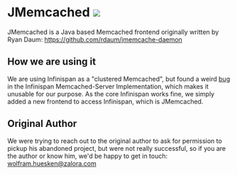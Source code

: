 # JMemcached [![](https://jitpack.io/v/zalora/jmemcached.svg)](https://jitpack.io/#zalora/jmemcached)

JMemcached is a Java based Memcached frontend originally written by Ryan Daum: https://github.com/rdaum/jmemcache-daemon

## How we are using it

We are using Infinispan as a "clustered Memcached", but found a weird [bug](https://issues.jboss.org/browse/ISPN-7086)
in the Infinispan Memcached-Server Implementation, which makes it unusable for our purpose. As the core Infinispan
works fine, we simply added a new frontend to access Infinispan, which is JMemcached.

## Original Author

We were trying to reach out to the original author to ask for permission to pickup his abandoned project, but were not
really successful, so if you are the author or know him, we'd be happy to get in touch: wolfram.huesken@zalora.com
